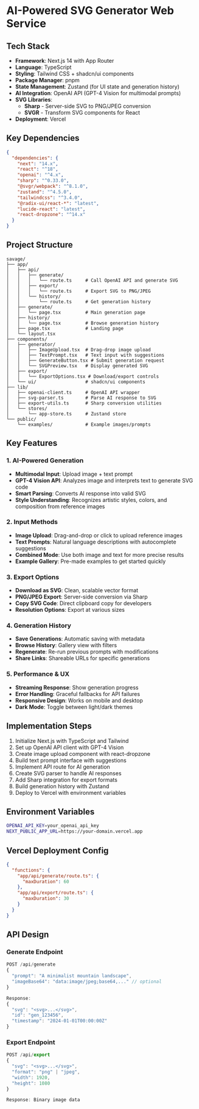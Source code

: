 # AI-Powered SVG Generator Web Service

## Tech Stack
- **Framework**: Next.js 14 with App Router
- **Language**: TypeScript
- **Styling**: Tailwind CSS + shadcn/ui components
- **Package Manager**: pnpm
- **State Management**: Zustand (for UI state and generation history)
- **AI Integration**: OpenAI API (GPT-4 Vision for multimodal prompts)
- **SVG Libraries**: 
  - **Sharp** - Server-side SVG to PNG/JPEG conversion
  - **SVGR** - Transform SVG components for React
- **Deployment**: Vercel

## Key Dependencies
```json
{
  "dependencies": {
    "next": "14.x",
    "react": "^18",
    "openai": "^4.x",
    "sharp": "^0.33.0",
    "@svgr/webpack": "^8.1.0",
    "zustand": "^4.5.0",
    "tailwindcss": "^3.4.0",
    "@radix-ui/react-*": "latest",
    "lucide-react": "latest",
    "react-dropzone": "^14.x"
  }
}
```

## Project Structure
```
savage/
├── app/
│   ├── api/
│   │   ├── generate/
│   │   │   └── route.ts     # Call OpenAI API and generate SVG
│   │   ├── export/
│   │   │   └── route.ts     # Export SVG to PNG/JPEG
│   │   └── history/
│   │       └── route.ts     # Get generation history
│   ├── generate/
│   │   └── page.tsx         # Main generation page
│   ├── history/
│   │   └── page.tsx         # Browse generation history
│   ├── page.tsx             # Landing page
│   └── layout.tsx
├── components/
│   ├── generator/
│   │   ├── ImageUpload.tsx  # Drag-drop image upload
│   │   ├── TextPrompt.tsx   # Text input with suggestions
│   │   ├── GenerateButton.tsx # Submit generation request
│   │   └── SVGPreview.tsx   # Display generated SVG
│   ├── export/
│   │   └── ExportOptions.tsx # Download/export controls
│   └── ui/                  # shadcn/ui components
├── lib/
│   ├── openai-client.ts     # OpenAI API wrapper
│   ├── svg-parser.ts        # Parse AI response to SVG
│   ├── export-utils.ts      # Sharp conversion utilities
│   └── stores/
│       └── app-store.ts     # Zustand store
└── public/
    └── examples/            # Example images/prompts
```

## Key Features

### 1. AI-Powered Generation
- **Multimodal Input**: Upload image + text prompt
- **GPT-4 Vision API**: Analyzes image and interprets text to generate SVG code
- **Smart Parsing**: Converts AI response into valid SVG
- **Style Understanding**: Recognizes artistic styles, colors, and composition from reference images

### 2. Input Methods
- **Image Upload**: Drag-and-drop or click to upload reference images
- **Text Prompts**: Natural language descriptions with autocomplete suggestions
- **Combined Mode**: Use both image and text for more precise results
- **Example Gallery**: Pre-made examples to get started quickly

### 3. Export Options
- **Download as SVG**: Clean, scalable vector format
- **PNG/JPEG Export**: Server-side conversion via Sharp
- **Copy SVG Code**: Direct clipboard copy for developers
- **Resolution Options**: Export at various sizes

### 4. Generation History
- **Save Generations**: Automatic saving with metadata
- **Browse History**: Gallery view with filters
- **Regenerate**: Re-run previous prompts with modifications
- **Share Links**: Shareable URLs for specific generations

### 5. Performance & UX
- **Streaming Response**: Show generation progress
- **Error Handling**: Graceful fallbacks for API failures
- **Responsive Design**: Works on mobile and desktop
- **Dark Mode**: Toggle between light/dark themes

## Implementation Steps
1. Initialize Next.js with TypeScript and Tailwind
2. Set up OpenAI API client with GPT-4 Vision
3. Create image upload component with react-dropzone
4. Build text prompt interface with suggestions
5. Implement API route for AI generation
6. Create SVG parser to handle AI responses
7. Add Sharp integration for export formats
8. Build generation history with Zustand
9. Deploy to Vercel with environment variables

## Environment Variables
```bash
OPENAI_API_KEY=your_openai_api_key
NEXT_PUBLIC_APP_URL=https://your-domain.vercel.app
```

## Vercel Deployment Config
```json
{
  "functions": {
    "app/api/generate/route.ts": {
      "maxDuration": 60
    },
    "app/api/export/route.ts": {
      "maxDuration": 30
    }
  }
}
```

## API Design

### Generate Endpoint
```typescript
POST /api/generate
{
  "prompt": "A minimalist mountain landscape",
  "imageBase64": "data:image/jpeg;base64,..." // optional
}

Response:
{
  "svg": "<svg>...</svg>",
  "id": "gen_123456",
  "timestamp": "2024-01-01T00:00:00Z"
}
```

### Export Endpoint
```typescript
POST /api/export
{
  "svg": "<svg>...</svg>",
  "format": "png" | "jpeg",
  "width": 1920,
  "height": 1080
}

Response: Binary image data
```